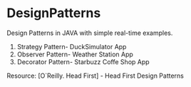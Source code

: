 # DesignPatterns
Design Patterns in JAVA with simple real-time examples.

1. Strategy Pattern- DuckSimulator App
2. Observer Pattern- Weather Station App
3. Decorator Pattern- Starbuzz Coffe Shop App

Resource: [O`Reilly. Head First] - Head First Design Patterns
